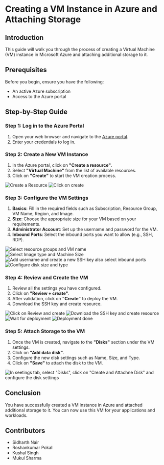 # Creating a VM Instance in Azure and Attaching Storage

## Introduction
This guide will walk you through the process of creating a Virtual Machine (VM) instance in Microsoft Azure and attaching additional storage to it.

## Prerequisites
Before you begin, ensure you have the following:
- An active Azure subscription
- Access to the Azure portal

## Step-by-Step Guide

### Step 1: Log in to the Azure Portal
1. Open your web browser and navigate to the [Azure portal](https://portal.azure.com).
2. Enter your credentials to log in.

### Step 2: Create a New VM Instance
1. In the Azure portal, click on **"Create a resource"**.
2. Select **"Virtual Machine"** from the list of available resources.
3. Click on **"Create"** to start the VM creation process.

![Create a Resource](/media/ss-1.PNG)
![Click on create](/media/ss-2.PNG)

### Step 3: Configure the VM Settings
1. **Basics**: Fill in the required fields such as Subscription, Resource Group, VM Name, Region, and Image.
2. **Size**: Choose the appropriate size for your VM based on your requirements.
3. **Administrator Account**: Set up the username and password for the VM.
4. **Inbound Ports**: Select the inbound ports you want to allow (e.g., SSH, RDP).

![Select resource groups and VM name](/media/ss-3.PNG)
![Select Image type and Machine Size](/media/ss=4.PNG)
![Add username and create a new SSH key also select inbound ports](/media/ss-5.PNG)
![Configure disk size and type](/media/ss-6.PNG)

### Step 4: Review and Create the VM
1. Review all the settings you have configured.
2. Click on **"Review + create"**.
3. After validation, click on **"Create"** to deploy the VM.
4. Download the SSH key and create resource.

![Click on Review and create](/media/ss-7.PNG)
![Download the SSH key and create resource](/media/ss-8.PNG)
![Wait for deployment](/media/ss-9.PNG)
![Deployment done](/media/ss-10.PNG)


### Step 5: Attach Storage to the VM
1. Once the VM is created, navigate to the **"Disks"** section under the VM settings.
2. Click on **"Add data disk"**.
3. Configure the new disk settings such as Name, Size, and Type.
4. Click on **"Save"** to attach the disk to the VM.

![In seetings tab, select **"Disks"**, click on **"Create and Attachne Disk"** and configure the disk settings](/media/ss-11.PNG)

## Conclusion
You have successfully created a VM instance in Azure and attached additional storage to it. You can now use this VM for your applications and workloads.

## Contributors
- Sidharth Nair
- Roshankumar Pokal
- Kushal Singh
- Mukul Sharma
